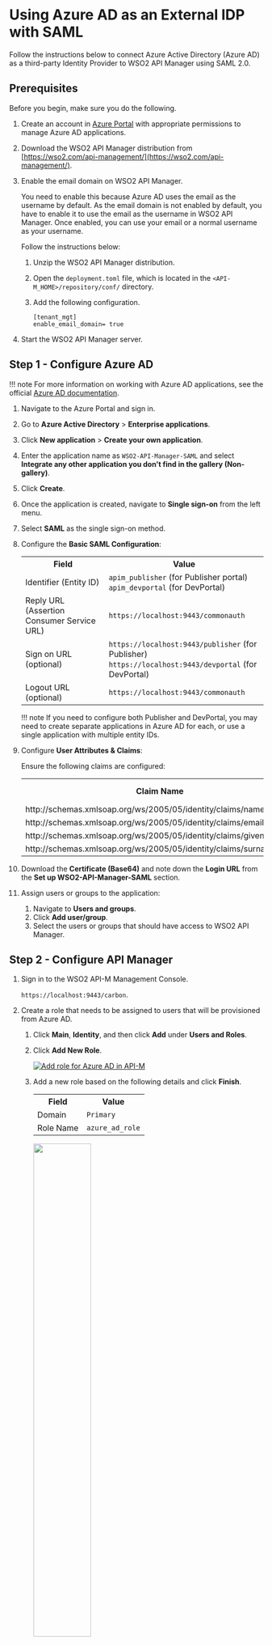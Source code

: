 # Using Azure AD as an External IDP with SAML

Follow the instructions below to connect Azure Active Directory (Azure AD) as a third-party Identity Provider to WSO2 API Manager using SAML 2.0.

## Prerequisites

Before you begin, make sure you do the following.

1. Create an account in [Azure Portal](https://portal.azure.com/) with appropriate permissions to manage Azure AD applications.
2. Download the WSO2 API Manager distribution from [https://wso2.com/api-management/](https://wso2.com/api-management/).
3. Enable the email domain on WSO2 API Manager.

     You need to enable this because Azure AD uses the email as the username by default. As the email domain is not enabled by default, you have to enable it to use the email as the username in WSO2 API Manager. Once enabled, you can use your email or a normal username as your username.

     Follow the instructions below:

     1. Unzip the WSO2 API Manager distribution.
     2. Open the `deployment.toml` file, which is located in the `<API-M_HOME>/repository/conf/` directory. 
     3. Add the following configuration.

        ```
        [tenant_mgt]
        enable_email_domain= true
        ```

4. Start the WSO2 API Manager server.

## Step 1 - Configure Azure AD

!!! note
    For more information on working with Azure AD applications, see the official [Azure AD documentation](https://docs.microsoft.com/en-us/azure/active-directory/).

1. Navigate to the Azure Portal and sign in.

2. Go to **Azure Active Directory** > **Enterprise applications**.

3. Click **New application** > **Create your own application**.

4. Enter the application name as `WSO2-API-Manager-SAML` and select **Integrate any other application you don't find in the gallery (Non-gallery)**.

5. Click **Create**.

6. Once the application is created, navigate to **Single sign-on** from the left menu.

7. Select **SAML** as the single sign-on method.

8. Configure the **Basic SAML Configuration**:

    <table>
      <tr>
      <th><b>Field</b></th>
      <th><b>Value</b></th>
      </tr>
      <tr>
      <td>Identifier (Entity ID)</td>
      <td><code>apim_publisher</code> (for Publisher portal)<br/>
          <code>apim_devportal</code> (for DevPortal)</td>
      </tr>
      <tr>
      <td>Reply URL (Assertion Consumer Service URL)</td>
      <td><code>https://localhost:9443/commonauth</code></td>
      </tr>
      <tr>
      <td>Sign on URL (optional)</td>
      <td><code>https://localhost:9443/publisher</code> (for Publisher)<br/>
          <code>https://localhost:9443/devportal</code> (for DevPortal)</td>
      </tr>
      <tr>
      <td>Logout URL (optional)</td>
      <td><code>https://localhost:9443/commonauth</code></td>
      </tr>
    </table>

    !!! note
        If you need to configure both Publisher and DevPortal, you may need to create separate applications in Azure AD for each, or use a single application with multiple entity IDs.

9. Configure **User Attributes & Claims**:

    Ensure the following claims are configured:

    <table>
      <tr>
      <th><b>Claim Name</b></th>
      <th><b>Source Attribute</b></th>
      </tr>
      <tr>
      <td>http://schemas.xmlsoap.org/ws/2005/05/identity/claims/name</td>
      <td>user.mail</td>
      </tr>
      <tr>
      <td>http://schemas.xmlsoap.org/ws/2005/05/identity/claims/emailaddress</td>
      <td>user.mail</td>
      </tr>
      <tr>
      <td>http://schemas.xmlsoap.org/ws/2005/05/identity/claims/givenname</td>
      <td>user.givenname</td>
      </tr>
      <tr>
      <td>http://schemas.xmlsoap.org/ws/2005/05/identity/claims/surname</td>
      <td>user.surname</td>
      </tr>
    </table>

10. Download the **Certificate (Base64)** and note down the **Login URL** from the **Set up WSO2-API-Manager-SAML** section.

11. Assign users or groups to the application:
    1. Navigate to **Users and groups**.
    2. Click **Add user/group**.
    3. Select the users or groups that should have access to WSO2 API Manager.

## Step 2 - Configure API Manager

1. Sign in to the WSO2 API-M Management Console.

     `https://localhost:9443/carbon`.

2. Create a role that needs to be assigned to users that will be provisioned from Azure AD. 

    1. Click **Main**, **Identity**, and then click **Add** under **Users and Roles**.
    
    2. Click **Add New Role**.

         [![Add role for Azure AD in API-M]({{base_path}}/assets/img/learn/azure-ad-apim-add-role.png)]({{base_path}}/assets/img/learn/azure-ad-apim-add-role.png)
   
    3. Add a new role based on the following details and click **Finish**.

         <table>
         <tr>
         <th><b>Field</b></th>
         <th><b>Value</b></th>
         </tr>
         <tr>
         <td>Domain</td>
         <td><code>Primary</code></td>
         </tr>
         <tr>
         <td>Role Name</td>
         <td><code>azure_ad_role</code></td>
         </tr>
         </table>
         
         <a href="{{base_path}}/assets/img/learn/azure-ad-apim-add-role-name.png"><img src="{{base_path}}/assets/img/learn/azure-ad-apim-add-role-name.png" width="50%"/></a>

3. Add scope mapping via the WSO2 API Manager Admin Portal.

    1. Sign in to the WSO2 API Manager Admin Portal.
    
         `https://localhost:9443/admin`
         
    2. Click **Settings** and then click **Scope Assignments**.

         [![Scope Assignments menu]({{base_path}}/assets/img/learn/scope-assignment-menu.png){:style="width:28%"}]({{base_path}}/assets/img/learn/scope-assignment-menu.png) 

    3. Click **Add Scope Mappings**.
     
    4. Enter `azure_ad_role` as the role name and click **Next**.

    5. Go to **Select permissions**, click **Custom permissions**, and start assigning the permissions as shown below. 
    
         These permissions will allow a user having the `azure_ad_role` to log in to the Publisher and the Developer Portal.

         <table>
         <tr>
         <th><b>Hierarchy</b></th>
         <th><b>Permissions</b></th>
         </tr>
         <tr>
         <td><b>admin</b></td>
         <td>
         <ul>
         <li>
         Retrieve and publish Monetization related usage records</br>
         <code>apim:monetization_usage_publish</code>
         </li>
         </ul>
         </td>
         </tr>
         <tr>
         <td><b>publisher</b></td>
         <td>
         <ul>
         <li>
         Manage all API related operations</br>
         <code>apim:api_manage</code>
         </li>
         <li>
         View common operation policies</br>
         <code>apim:common_operation_policy_view</code>
         </li>
         <li>
         Manage all Subscription related operations</br>
         <code>apim:subscription_manage</code>
         </li>
         <li>
         View, Retrieve API list</br>
         <code>apim:api_list_view</code>
         </li>
         <li>
         Add, Update and Delete common operation policies</br>
         <code>apim:common_operation_policy_manage</code>
         </li>
         <li>
         Create threat protection policies</br>
         <code>apim:threat_protection_policy_create</code>
         </li>
         <li>
         Update and delete mediation policies</br>
         <code>apim:mediation_policy_manage</code>
         </li>
         <li>
         Update and delete backend endpoint certificates</br>
         <code>apim:ep_certificates_update</code>
         </li>
         <li>
         View backend endpoint certificates</br>
         <code>apim:ep_certificates_view</code>
         </li>
         <li>
         Publish API</br>
         <code>apim:api_publish</code>
         </li>
         <li>
         Update and delete client certificates</br>
         <code>apim:client_certificates_update</code>
         </li>
         <li>
         View, Retrieve API definition</br>
         <code>apim:api_definition_view</code>
         </li>
         <li>
         Generate Internal Key</br>
         <code>apim:api_generate_key</code>
         </li>
         <li>
         View API</br>
         <code>apim:api_view</code>
         </li>
         <li>
         Create mediation policies</br>
         <code>apim:mediation_policy_create</code>
         </li>
         <li>
         Get/ subscribe/ configure publisher alerts</br>
         <code>apim:pub_alert_manage</code>
         </li>
         <li>
         Create, update and delete API documents</br>
         <code>apim:document_manage</code>
         </li>
         <li>
         View, create, update and remove endpoint certificates</br>
         <code>apim:ep_certificates_manage</code>
         </li>
         <li>
         Read permission to comments</br>
         <code>apim:comment_view</code>
         </li>
         <li>
         Write permission to comments</br>
         <code>apim:comment_write</code>
         </li>
         <li>
         View, update and delete throttling policies</br>
         <code>apim:tier_manage</code>
         </li>
         <li>
         Read and Write comments</br>
         <code>apim:comment_manage</code>
         </li>
         <li>
         View throttling policies</br>
         <code>apim:tier_view</code>
         </li>
         <li>
         Create API documents</br>
         <code>apim:document_create</code>
         </li>
         <li>
         Update and delete threat protection policies</br>
         <code>apim:threat_protection_policy_manage</code>
         </li>
         <li>
         View Subscription</br>
         <code>apim:subscription_view</code>
         </li>
         <li>
         Create API</br>
         <code>apim:api_create</code>
         </li>
         <li>
         Add client certificates</br>
         <code>apim:client_certificates_add</code>
         </li>
         <li>
         Delete API</br>
         <code>apim:api_delete</code>
         </li>
         <li>
         View client certificates</br>
         <code>apim:client_certificates_view</code>
         </li>
         <li>
         Retrieve store settings</br>
         <code>apim:publisher_settings</code>
         </li>
         <li>
         Block Subscription</br>
         <code>apim:subscription_block</code>
         </li>
         <li>
         View mediation policies</br>
         <code>apim:mediation_policy_view</code>
         </li>
         <li>
         View, create, update and remove client certificates</br>
         <code>apim:client_certificates_manage</code>
         </li>
         <li>
         Add backend endpoint certificates</br>
         <code>apim:ep_certificates_add</code>
         </li>
         <li>
         View, create, update and remove API specific mediation policies</br>
         <code>apim:api_mediation_policy_manage</code>
         </li>
         </ul>
         </td>
         </tr>
         <tr>
         <td><b>devportal</b></td>
         <td>
         <ul>
         <li>
         Retrieve, Manage and Import, Export applications</br>
         <code>apim:app_manage</code>
         </li>
         <li>
         Retrieve Developer Portal settings</br>
         <code>apim:store_settings</code>
         </li>
         <li>
         Retrieve, subscribe and configure Developer Portal alert types</br>
         <code>apim:sub_alert_manage</code>
         </li>
         <li>
         Generate API Keys</br>
         <code>apim:api_key</code>
         </li>
         <li>
         Retrieve, Manage subscriptions</br>
         <code>apim:sub_manage</code>
         </li>
         <li>
         Subscribe API</br>
         <code>apim:subscribe</code>
         </li>
         </ul>
         </td>
         </tr>
         </table>

    6. Click **Save** to save your changes.

4. Upload the Azure AD certificate to the WSO2 API Manager keystore.

    1. Copy the Base64 certificate downloaded from Azure AD.
    2. Save it as a `.pem` file (e.g., `azure-ad-cert.pem`).
    3. Convert it to a format that can be imported into the keystore:

        ```bash
        keytool -import -alias azure-ad -file azure-ad-cert.pem -keystore <API-M_HOME>/repository/resources/security/wso2carbon.jks -storepass wso2carbon
        ```

5. Add an Identity Provider.

     1. Sign in to the WSO2 API-M Management Console.
     
         `https://localhost:9443/carbon`. 
     
     2. Click **Main** and then click **Add** under **Identity Providers**. 
     
     3. Enter the Identity Provider's Name as `Azure-AD-SAML-IDP`.

         [![Add an IDP for Azure AD SAML]({{base_path}}/assets/img/learn/azure-ad-saml-add-idp.png)]({{base_path}}/assets/img/learn/azure-ad-saml-add-idp.png) 

     4. Expand **Federated Authenticators** -> **SAML2 Web SSO Configuration** and add the following details.
        
        [![API-M IDP SAML details]({{base_path}}/assets/img/learn/azure-ad-apim-idp-saml-details.png)]({{base_path}}/assets/img/learn/azure-ad-apim-idp-saml-details.png)

        <table>
        <colgroup>
            <col />
            <col />
            <col />
        </colgroup>
        <tbody>
            <tr>
                <th colspan="2"><b>Field</b></th>
                <th><b>Sample value</b></th>
            </tr>
            <tr>
                <td colspan="2">Enable SAML2 Web SSO</td>
                <td>True</td>
            </tr>
            <tr>
                <td colspan="2">Service Provider Entity Id</td>
                <td><code>apim_publisher</code> (or <code>apim_devportal</code>)</td>
            </tr>
            <tr>
                <td colspan="2">Identity Provider Entity Id</td>
                <td>The Identifier from Azure AD (usually starts with <code>https://sts.windows.net/</code>)</td>
            </tr>
            <tr>
                <td colspan="2">SSO URL</td>
                <td>The Login URL from Azure AD</td>
            </tr>
            <tr>
                <td colspan="2">Logout URL</td>
                <td>The Logout URL from Azure AD</td>
            </tr>
            <tr>
                <td colspan="2">NameID Format</td>
                <td><code>urn:oasis:names:tc:SAML:1.1:nameid-format:emailAddress</code></td>
            </tr>
            <tr>
                <td colspan="2">Certificate Alias</td>
                <td><code>azure-ad</code></td>
            </tr>
            <tr>
                <td colspan="2">Response Signing Algorithm</td>
                <td><code>http://www.w3.org/2001/04/xmldsig-more#rsa-sha256</code></td>
            </tr>
            <tr>
                <td colspan="2">Response Digest Algorithm</td>
                <td><code>http://www.w3.org/2001/04/xmlenc#sha256</code></td>
            </tr>
        </tbody>
        </table>

     5. Expand **Claim Configuration** -> **Basic Claim Configuration**. 
     
         Add the claim configurations as shown in the image below.
         
         Configure the following claim mappings:

        <table>
        <tr>
        <th><b>Claim URI</b></th>
        <th><b>Local Claim</b></th>
        </tr>
        <tr>
        <td>http://schemas.xmlsoap.org/ws/2005/05/identity/claims/emailaddress</td>
        <td>http://wso2.org/claims/emailaddress</td>
        </tr>
        <tr>
        <td>http://schemas.xmlsoap.org/ws/2005/05/identity/claims/givenname</td>
        <td>http://wso2.org/claims/givenname</td>
        </tr>
        <tr>
        <td>http://schemas.xmlsoap.org/ws/2005/05/identity/claims/surname</td>
        <td>http://wso2.org/claims/lastname</td>
        </tr>
        <tr>
        <td>http://schemas.xmlsoap.org/ws/2005/05/identity/claims/name</td>
        <td>http://wso2.org/claims/username</td>
        </tr>
        </table>

     6. Expand **Role configuration** and add `azure_ad_role` as shown below. 
     
         Since Azure AD doesn't provide role information by default in basic SAML claims, we'll assign the `azure_ad_role` to all federated users. For more advanced role mapping, you would need to configure custom claims in Azure AD.

        <a href="{{base_path}}/assets/img/learn/azure-ad-apim-role-saml-role-mapping.png"><img src="{{base_path}}/assets/img/learn/azure-ad-apim-role-saml-role-mapping.png"/></a>

     7. Enable **Just-in-Time Provisioning** for the user to be saved in the API Manager user store.

         <a href="{{base_path}}/assets/img/learn/azure-ad-apim-role-saml-jit.png"><img src="{{base_path}}/assets/img/learn/azure-ad-apim-role-saml-jit.png" width="600"/></a>

    !!! info
        When Just-In-Time Provisioning is enabled, the user details will be saved in the API Manager user store. User profile details will be updated via the federation following each login event. To preserve the user profile details without any changes, you need to enable `SystemRolesRetainedProvisionHandler`.
        
        Add the following to the `<API-M_HOME>/repository/conf/deployment.toml` file and restart the server.

        ```
        [authentication.framework.extensions]
        provisioning_handler = "org.wso2.carbon.identity.application.authentication.framework.handler.provisioning.impl.SystemRolesRetainedProvisionHandler"
        ```

6. Update the Service Providers.

    1. Click **Service Providers** -> **List** in the WSO2 API-M Management Console.
        
        There are two service providers available by default; `apim_publisher` and `apim_devportal`. 
        
    2. Click **Edit** to edit `apim_publisher`.

        !!! warning
            You need to have signed in to the Developer Portal and Publisher at least once for the two service providers to appear, as it is created during the first sign in.

    3. Expand **Local & Outbound Authentication Configuration** under **Federated Authentication** and select the identity provider you created (`Azure-AD-SAML-IDP`).
    
    4. Repeat the latter mentioned two steps for `apim_devportal`.

         Now you will be able to Sign in to the Publisher and Developer Portal using Azure AD SAML.

         [![Azure AD API-M SAML login]({{base_path}}/assets/img/learn/azure-ad-saml-login.png){: style="width:30%"}]({{base_path}}/assets/img/learn/azure-ad-saml-login.png)

## Advanced Configuration

### Custom Role Mapping with Azure AD Groups

To map Azure AD groups to WSO2 API Manager roles:

1. In Azure AD, configure group claims:
   1. Navigate to **Enterprise applications** > **Your Application** > **Single sign-on**.
   2. In **User Attributes & Claims**, click **Add a group claim**.
   3. Select **Groups assigned to the application**.
   4. Choose **Group ID** as the source attribute.

2. Update WSO2 API Manager configuration:
   1. Add group claim mapping in the Identity Provider configuration.
   2. Configure role mappings based on Azure AD group IDs.

### Troubleshooting

1. **SAML Response issues**: 
   - Verify that the certificate is correctly imported.
   - Check the SAML response format and claims.
   - Ensure Entity IDs match between Azure AD and WSO2 API Manager.

2. **Certificate problems**: 
   - Verify the certificate alias in the keystore.
   - Ensure the certificate is valid and not expired.

3. **Claim mapping issues**: 
   - Check that the claim URIs match between Azure AD and WSO2 API Manager.
   - Verify that the required claims are being sent by Azure AD.

For more detailed troubleshooting, check the WSO2 API Manager logs at `<API-M_HOME>/repository/logs/`.